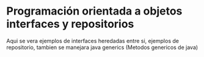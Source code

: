 # Programación orientada a objetos interfaces y repositorios

Aqui se vera ejemplos de interfaces heredadas entre si, ejemplos de repositorio, tambien se manejara java generics (Metodos genericos de java)

